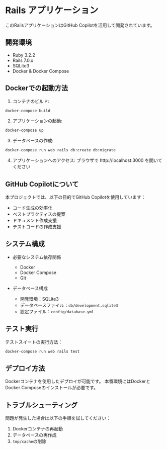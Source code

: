 # Rails アプリケーション

このRailsアプリケーションはGitHub Copilotを活用して開発されています。

## 開発環境

* Ruby 3.2.2
* Rails 7.0.x
* SQLite3
* Docker & Docker Compose

## Dockerでの起動方法

1. コンテナのビルド:
```bash
docker-compose build
```

2. アプリケーションの起動:
```bash
docker-compose up
```

3. データベースの作成:
```bash
docker-compose run web rails db:create db:migrate
```

4. アプリケーションへのアクセス:
ブラウザで http://localhost:3000 を開いてください

## GitHub Copilotについて

本プロジェクトでは、以下の目的でGitHub Copilotを使用しています：
- コード生成の効率化
- ベストプラクティスの提案
- ドキュメント作成支援
- テストコードの作成支援

## システム構成

* 必要なシステム依存関係
  - Docker
  - Docker Compose
  - Git

* データベース構成
  - 開発環境：SQLite3
  - データベースファイル：`db/development.sqlite3`
  - 設定ファイル：`config/database.yml`

## テスト実行

テストスイートの実行方法：
```bash
docker-compose run web rails test
```

## デプロイ方法

Dockerコンテナを使用したデプロイが可能です。
本番環境にはDockerとDocker Composeのインストールが必要です。

## トラブルシューティング

問題が発生した場合は以下の手順を試してください：
1. Dockerコンテナの再起動
2. データベースの再作成
3. `tmp/cache`の削除
